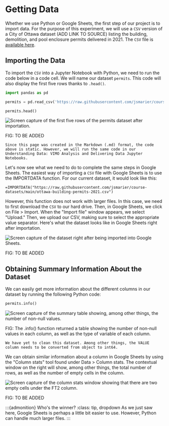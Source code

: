 # Getting Data

Whether we use Python or Google Sheets, the first step of our project is to import data. For the purpose of this experiment, we will use a `CSV` version of a City of Ottawa dataset (ADD LINK TO SOURCE) listing the building, demolition, and pool enclosure permits delivered in 2021. The `CSV` file is [available here](https://raw.githubusercontent.com/jsmarier/course-datasets/main/ottawa-building-permits-2021.csv).

## Importing the Data

To import the `CSV` into a Jupyter Notebook with Python, we need to run the code below in a code cell. We will name our dataset `permits`. This code will also display the first five rows thanks to `.head()`.

```python
import pandas as pd

permits = pd.read_csv('https://raw.githubusercontent.com/jsmarier/course-datasets/main/ottawa-building-permits-2021.csv')

permits.head()
```

![Screen capture of the first five rows of the permits dataset after importation.](images/2022-12-11_ass-8_head-of-permits-dataset.png)

FIG: TO BE ADDED

```{note}
Since this page was created in the Markdown (.md) format, the code above is static. However, we will run the same code in our Understanding Data: VIMO Analysis and Delivering Data Jupyter Notebooks.
```

Let's now see what we need to do to complete the same steps in Google Sheets. The easiest way of importing a `CSV` file with Google Sheets is to use the IMPORTDATA function. For our current dataset, it would look like this:

```
=IMPORTDATA("https://raw.githubusercontent.com/jsmarier/course-datasets/main/ottawa-building-permits-2021.csv")
```

However, this function does not work with larger files. In this case, we need to first download the `CSV` to our hard drive. Then, in Google Sheets, we click on File > Import. When the "Import file" window appears, we select "Upload." Then, we upload our CSV, making sure to select the appropriate value separator. Here's what the dataset looks like in Google Sheets right after importation.

![Screen capture of the dataset right after being imported into Google Sheets.](images/2022-12-11_ass-8_importation-into-google-sheets.png)

FIG: TO BE ADDED

## Obtaining Summary Information About the Dataset

We can easily get more information about the different columns in our dataset by running the following Python code:

```python
permits.info()
```

![Screen capture of the summary table showing, among other things, the number of non-null values.](images/2022-12-11_ass-8_permits-info.png)

FIG: The .info() function returned a table showing the number of non-null values in each column, as well as the type of variable of each column.

```{margin} This needs some cleaning...
We have yet to clean this dataset. Among other things, the VALUE column needs to be converted from object to int64.
```

We can obtain similar information about a column in Google Sheets by using the "Column stats" tool found under Data > Column stats. The contextual window on the right will show, among other things, the total number of rows, as well as the number of empty cells in the column.

![Screen capture of the column stats window showing that there are two empty cells under the FT2 column.](images/2022-12-11_ass-8_column-stats-empty-cells.png)

FIG: TO BE ADDED

:::{admonition} Who's the winner?
:class: tip, dropdown
As we just saw here, Google Sheets is perhaps a little bit easier to use. However, Python can handle much larger files.
:::